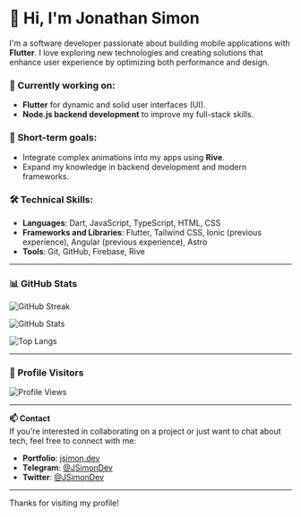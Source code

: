 # 👋 Hi, I'm Jonathan Simon

I'm a software developer passionate about building mobile applications with **Flutter**. I love exploring new technologies and creating solutions that enhance user experience by optimizing both performance and design.

### 🌱 Currently working on:
- **Flutter** for dynamic and solid user interfaces (UI).
- **Node.js backend development** to improve my full-stack skills.

### 🚀 Short-term goals:
- Integrate complex animations into my apps using **Rive**.
- Expand my knowledge in backend development and modern frameworks.

### 🛠 Technical Skills:
- **Languages**: Dart, JavaScript, TypeScript, HTML, CSS
- **Frameworks and Libraries**: Flutter, Tailwind CSS, Ionic (previous experience), Angular (previous experience), Astro
- **Tools**: Git, GitHub, Firebase, Rive

---

### 📊 GitHub Stats

<!-- Streak stats -->
![GitHub Streak](https://github-readme-streak-stats.herokuapp.com/?user=JSimonDev&theme=midnight-purple&hide_border=false)

<!-- GitHub Stats -->
![GitHub Stats](https://github-readme-stats.vercel.app/api?username=JSimonDev&theme=midnight-purple&hide_border=false&include_all_commits=true&count_private=false)

<!-- Top Languages -->
![Top Langs](https://github-readme-stats.vercel.app/api/top-langs/?username=JSimonDev&theme=midnight-purple&hide_border=false&include_all_commits=true&count_private=false&layout=compact)

---

### 👀 Profile Visitors
![Profile Views](https://visitcount.itsvg.in/api?id=JSimonDev&label=Profile%20Views&color=6&icon=5&pretty=false)

<!-- Proudly created with GPRM ( https://gprm.itsvg.in ) -->

---

**📫 Contact**  
If you're interested in collaborating on a project or just want to chat about tech, feel free to connect with me:

- **Portfolio**: [jsimon.dev](https://jsimon.dev)
- **Telegram**: [@JSimonDev](https://t.me/JSimonDev)
- **Twitter**: [@JSimonDev](https://twitter.com/JSimonDev)

---

Thanks for visiting my profile!
